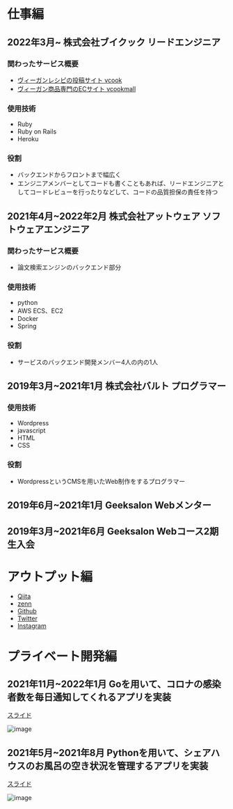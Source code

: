 # 仕事編
## 2022年3月~ 株式会社ブイクック リードエンジニア

### 関わったサービス概要

- [ヴィーガンレシピの投稿サイト vcook](https://vcook.jp)
- [ヴィーガン商品専門のECサイト vcookmall](https://vcookmall.jp)

### 使用技術

- Ruby
- Ruby on Rails
- Heroku

### 役割

- バックエンドからフロントまで幅広く
- エンジニアメンバーとしてコードも書くこともあれば、リードエンジニアとしてコードレビューを行ったりなどして、コードの品質担保の責任を持つ

## 2021年4月~2022年2月 株式会社アットウェア ソフトウェアエンジニア

### 関わったサービス概要

- 論文検索エンジンのバックエンド部分

### 使用技術

- python
- AWS ECS、EC2
- Docker
- Spring

### 役割

- サービスのバックエンド開発メンバー4人の内の1人

## 2019年3月~2021年1月 株式会社バルト プログラマー

### 使用技術

- Wordpress
- javascript
- HTML
- CSS

### 役割

- WordpressというCMSを用いたWeb制作をするプログラマー


## 2019年6月~2021年1月 Geeksalon Webメンター

## 2019年3月~2021年6月 Geeksalon Webコース2期生入会

# アウトプット編
- [Qiita](https://qiita.com/kazuhito_nakayama)
- [zenn](https://zenn.dev/be_the_light)
- [Github](https://github.com/kazuhitonakayama)
- [Twitter](https://twitter.com/candle_hub)
- [Instagram](https://www.instagram.com/kazuhito_nakayama)


# プライベート開発編
## 2021年11月~2022年1月 Goを用いて、コロナの感染者数を毎日通知してくれるアプリを実装
[スライド](https://speakerdeck.com/kazuhitonakayama/koronafalsegan-ran-zhe-shu-wolineniri-ci-detong-zhi-suruapuriwokai-fa-sita)  

![image](https://user-images.githubusercontent.com/50609459/160310909-7712b2b6-1418-4e39-88d6-ed3653d57862.png)

## 2021年5月~2021年8月 Pythonを用いて、シェアハウスのお風呂の空き状況を管理するアプリを実装
[スライド](https://speakerdeck.com/kazuhitonakayama/application-manual-visibath)  

![image](https://user-images.githubusercontent.com/50609459/160311050-70f816bf-74dc-46a5-b9d4-adc08a3d0686.png)
